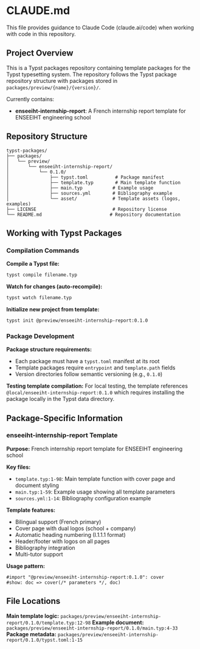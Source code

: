 # CLAUDE.md

This file provides guidance to Claude Code (claude.ai/code) when working with code in this repository.

## Project Overview

This is a Typst packages repository containing template packages for the Typst typesetting system. The repository follows the Typst package repository structure with packages stored in `packages/preview/{name}/{version}/`.

Currently contains:
- **enseeiht-internship-report**: A French internship report template for ENSEEIHT engineering school

## Repository Structure

```
typst-packages/
├── packages/
│   └── preview/
│       └── enseeiht-internship-report/
│           └── 0.1.0/
│               ├── typst.toml          # Package manifest
│               ├── template.typ        # Main template function
│               ├── main.typ           # Example usage
│               ├── sources.yml        # Bibliography example
│               └── asset/             # Template assets (logos, examples)
├── LICENSE                            # Repository license
└── README.md                         # Repository documentation
```

## Working with Typst Packages

### Compilation Commands

**Compile a Typst file:**
```bash
typst compile filename.typ
```

**Watch for changes (auto-recompile):**
```bash
typst watch filename.typ
```

**Initialize new project from template:**
```bash
typst init @preview/enseeiht-internship-report:0.1.0
```

### Package Development

**Package structure requirements:**
- Each package must have a `typst.toml` manifest at its root
- Template packages require `entrypoint` and `template.path` fields
- Version directories follow semantic versioning (e.g., `0.1.0`)

**Testing template compilation:**
For local testing, the template references `@local/enseeiht-internship-report:0.1.0` which requires installing the package locally in the Typst data directory.

## Package-Specific Information

### enseeiht-internship-report Template

**Purpose:** French internship report template for ENSEEIHT engineering school

**Key files:**
- `template.typ:1-98`: Main template function with cover page and document styling
- `main.typ:1-59`: Example usage showing all template parameters
- `sources.yml:1-14`: Bibliography configuration example

**Template features:**
- Bilingual support (French primary)
- Cover page with dual logos (school + company)
- Automatic heading numbering (I.1.1.1 format)
- Header/footer with logos on all pages
- Bibliography integration
- Multi-tutor support

**Usage pattern:**
```typst
#import "@preview/enseeiht-internship-report:0.1.0": cover
#show: doc => cover(/* parameters */, doc)
```

## File Locations

**Main template logic:** `packages/preview/enseeiht-internship-report/0.1.0/template.typ:12-98`
**Example document:** `packages/preview/enseeiht-internship-report/0.1.0/main.typ:4-33`
**Package metadata:** `packages/preview/enseeiht-internship-report/0.1.0/typst.toml:1-15`